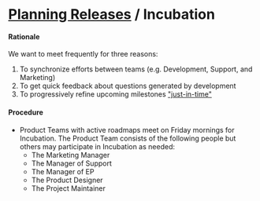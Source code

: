 # [Planning Releases](../planning_releases.md) / Incubation


#### Rationale

We want to meet frequently for three reasons:

 1. To synchronize efforts between teams (e.g. Development, Support, and Marketing)
 2. To get quick feedback about questions generated by development
 3. To progressively refine upcoming milestones ["just-in-time"](../reference/late_binding.md)


#### Procedure

 - Product Teams with active roadmaps meet on Friday mornings for Incubation. The Product Team consists of the following people but others may participate in Incubation as needed:
     - The Marketing Manager
     - The Manager of Support
     - The Manager of EP
     - The Product Designer
     - The Project Maintainer
